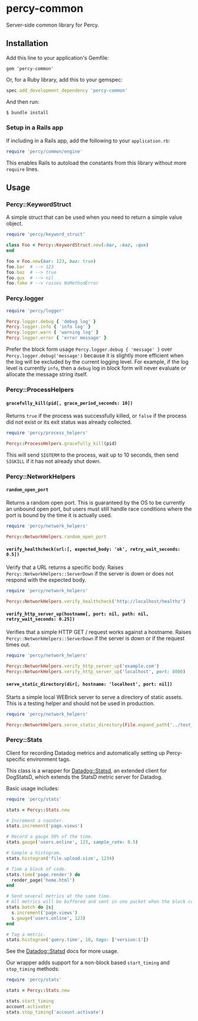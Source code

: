 # percy-common

Server-side common library for Percy.

## Installation

Add this line to your application's Gemfile:

```
gem 'percy-common'
```

Or, for a Ruby library, add this to your gemspec:

```ruby
spec.add_development_dependency 'percy-common'
```

And then run:

```bash
$ bundle install
```

### Setup in a Rails app

If including in a Rails app, add the following to your `application.rb`:

```ruby
require 'percy/common/engine'
```

This enables Rails to autoload the constants from this library without more `require` lines.

## Usage

### Percy::KeywordStruct

A simple struct that can be used when you need to return a simple value object.

```ruby
require 'percy/keyword_struct'

class Foo < Percy::KeywordStruct.new(:bar, :baz, :qux)
end

foo = Foo.new(bar: 123, baz: true)
foo.bar  # --> 123
foo.baz  # --> true
foo.qux  # --> nil
foo.fake # --> raises NoMethodError
```

### Percy.logger

```ruby
require 'percy/logger'

Percy.logger.debug { 'debug log' }
Percy.logger.info { 'info log' }
Percy.logger.warn { 'warning log' }
Percy.logger.error { 'error message' }
```

Prefer the block form usage `Percy.logger.debug { 'message' }` over `Percy.logger.debug('message')` because it is slightly more efficient when the log will be excluded by the current logging level. For example, if the log level is currently `info`, then a `debug` log in block form will never evaluate or allocate the message string itself.

### Percy::ProcessHelpers

#### `gracefully_kill(pid[, grace_period_seconds: 10])`

Returns `true` if the process was successfully killed, or `false` if the process did not exist or its exit status was already collected.

```ruby
require 'percy/process_helpers'

Percy::ProcessHelpers.gracefully_kill(pid)
```

This will send `SIGTERM` to the process, wait up to 10 seconds, then send `SIGKILL` if it has not already shut down.

### Percy::NetworkHelpers

#### `random_open_port`

Returns a random open port. This is guaranteed by the OS to be currently an unbound open port, but users must still handle race conditions where the port is bound by the time it is actually used.

```ruby
require 'percy/network_helpers'

Percy::NetworkHelpers.random_open_port
```

#### `verify_healthcheck(url:[, expected_body: 'ok', retry_wait_seconds: 0.5])`

Verify that a URL returns a specific body. Raises `Percy::NetworkHelpers::ServerDown` if the server is down or does not respond with the expected body.

```ruby
require 'percy/network_helpers'

Percy::NetworkHelpers.verify_healthcheck('http://localhost/healthz')
```

#### `verify_http_server_up(hostname[, port: nil, path: nil, retry_wait_seconds: 0.25])`

Verifies that a simple HTTP GET / request works against a hostname. Raises `Percy::NetworkHelpers::ServerDown` if the server is down or if the request times out.

```ruby
require 'percy/network_helpers'

Percy::NetworkHelpers.verify_http_server_up('example.com')
Percy::NetworkHelpers.verify_http_server_up('localhost', port: 8080)
```

#### `serve_static_directory(dir[, hostname: 'localhost', port: nil])`

Starts a simple local WEBrick server to serve a directory of static assets. This is a testing helper and should not be used in production.

```ruby
require 'percy/network_helpers'

Percy::NetworkHelpers.serve_static_directory(File.expand_path('../test_data/', __FILE__))
```

### Percy::Stats

Client for recording Datadog metrics and automatically setting up Percy-specific environment tags.

This class is a wrapper for [Datadog::Statsd](https://github.com/DataDog/dogstatsd-ruby), an extended client for DogStatsD, which extends the StatsD metric server for Datadog.

Basic usage includes:

```ruby
require 'percy/stats'

stats = Percy::Stats.new

# Increment a counter.
stats.increment('page.views')

# Record a gauge 50% of the time.
stats.gauge('users.online', 123, sample_rate: 0.5)

# Sample a histogram.
stats.histogram('file.upload.size', 1234)

# Time a block of code.
stats.time('page.render') do
  render_page('home.html')
end

# Send several metrics at the same time.
# All metrics will be buffered and sent in one packet when the block completes.
stats.batch do |s|
  s.increment('page.views')
  s.gauge('users.online', 123)
end

# Tag a metric.
stats.histogram('query.time', 10, tags: ['version:1'])
```

See the [Datadog::Statsd](https://github.com/DataDog/dogstatsd-ruby) docs for more usage.

Our wrapper adds support for a non-block based `start_timing` and `stop_timing` methods:

```ruby
require 'percy/stats'

stats = Percy::Stats.new

stats.start_timing
account.activate!
stats.stop_timing('account.activate')
```
